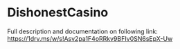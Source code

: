 # DishonestCasino
Full description and documentation on following link: https://1drv.ms/w/s!Asv2pa1F4oRRkv9BFIv0SN6sEpX-Uw


